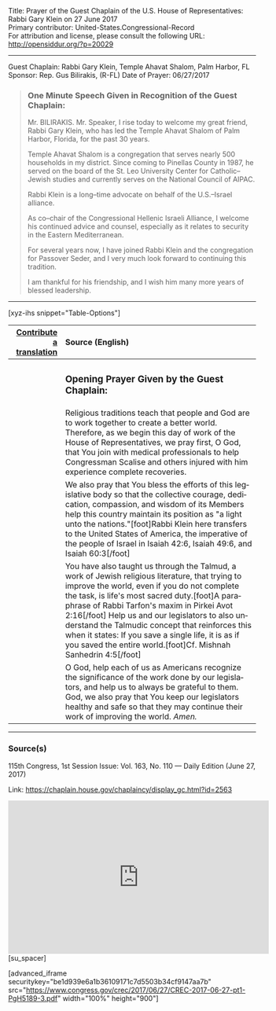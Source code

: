 <html>
<head></head>
<body>
Title: Prayer of the Guest Chaplain of the U.S. House of Representatives: Rabbi Gary Klein on 27 June 2017<br />
Primary contributor: United-States.Congressional-Record<br />
For attribution and license, please consult the following URL: <a href="http://opensiddur.org/?p=20029">http://opensiddur.org/?p=20029</a>
<p />
<hr />

Guest Chaplain: Rabbi Gary Klein, Temple Ahavat Shalom, Palm Harbor, FL
Sponsor: Rep. Gus Bilirakis, (R-FL)
Date of Prayer: 06/27/2017

<blockquote>
<h3>One Minute Speech Given in Recognition of the Guest Chaplain:</h3>
Mr. BILIRAKIS. Mr. Speaker, I rise today to welcome my great friend, Rabbi Gary Klein, who has led the Temple Ahavat Shalom of Palm Harbor, Florida, for the past 30 years.

Temple Ahavat Shalom is a congregation that serves nearly 500 households in my district. Since coming to Pinellas County in 1987, he served on the board of the St. Leo University Center for Catholic–Jewish studies and currently serves on the National Council of AIPAC.

Rabbi Klein is a long–time advocate on behalf of the U.S.–Israel alliance.

As co–chair of the Congressional Hellenic Israeli Alliance, I welcome his continued advice and counsel, especially as it relates to security in the Eastern Mediterranean.

For several years now, I have joined Rabbi Klein and the congregation for Passover Seder, and I very much look forward to continuing this tradition.

I am thankful for his friendship, and I wish him many more years of blessed leadership.
</blockquote>

<hr />

[xyz-ihs snippet="Table-Options"]<table style="margin-left: auto; margin-right: auto;" class="draggable">
<thead><tr><th id="x" style="text-align: right;"><a href="/translate/" target="_blank" rel="noopener">Contribute a translation</a></th><th style="text-align: left;">Source (English)</th></tr></thead>
<tbody>
<tr><td style="vertical-align:top;">
<div class="liturgy" lang="he">

</span></div></td>
 
<td style="vertical-align:top;">
<div class="english" lang="en">
<h3>Opening Prayer Given by the Guest Chaplain:</h3>
</div></td></tr>


<tr><td style="vertical-align:top;">
<div class="liturgy" lang="he">

</span></div></td>
 
<td style="vertical-align:top;">
<div class="english" lang="en">
Religious traditions teach 
that people and God are to work together 
to create a better world. 
Therefore, 
as we begin this day of work of the House of Representatives, 
we pray first, O God, 
that You join with medical professionals 
to help Congressman Scalise 
and others injured with him 
experience complete recoveries.
</div></td></tr>


<tr><td style="vertical-align:top;">
<div class="liturgy" lang="he">

</span></div></td>
 
<td style="vertical-align:top;">
<div class="english" lang="en">
We also pray 
that You bless the efforts of this legislative body 
so that the collective courage, 
dedication, 
compassion, 
and wisdom of its Members 
help this country maintain its position 
as "a light unto the nations."[foot]Rabbi Klein here transfers to the United States of America, the imperative of the people of Israel in Isaiah 42:6, Isaiah 49:6, and Isaiah 60:3[/foot]
</div></td></tr>


<tr><td style="vertical-align:top;">
<div class="liturgy" lang="he">

</span></div></td>
 
<td style="vertical-align:top;">
<div class="english" lang="en">
You have also taught us through the Talmud, 
a work of Jewish religious literature, 
that trying to improve the world, 
even if you do not complete the task, 
is life's most sacred duty.[foot]A paraphrase of Rabbi Tarfon's maxim in Pirkei Avot 2:16[/foot]
Help us and our legislators 
to also understand the Talmudic concept 
that reinforces this when it states: 
If you save a single life, 
it is as if you saved the entire world.[foot]Cf. Mishnah Sanhedrin 4:5[/foot]
</div></td></tr>


<tr><td style="vertical-align:top;">
<div class="liturgy" lang="he">

</span></div></td>
 
<td style="vertical-align:top;">
<div class="english" lang="en">
O God, 
help each of us as Americans 
recognize the significance of the work done by our legislators, 
and help us to always be grateful to them. 
God, 
we also pray that You keep our legislators healthy and safe 
so that they may continue their work of improving the world. 
<em>Amen.</em>
</div></td></tr>
</tbody></table>

<hr />

<h3>Source(s)</h3>

115th Congress, 1st Session
Issue: Vol. 163, No. 110 — Daily Edition (June 27, 2017)

Link: <a href="https://chaplain.house.gov/chaplaincy/display_gc.html?id=2563">https://chaplain.house.gov/chaplaincy/display_gc.html?id=2563</a>

<iframe width=530 height=312 src='https://www.c-span.org/video/standalone/?c4675052/rabbi-gary-klein-temple-ahavat-shalom-palm-harbor-florida' allowfullscreen='allowfullscreen' frameborder=0></iframe>[su_spacer]

[advanced_iframe securitykey="be1d939e6a1b36109171c7d5503b34cf9147aa7b" src="https://www.congress.gov/crec/2017/06/27/CREC-2017-06-27-pt1-PgH5189-3.pdf" width="100%" height="900"]
</body>
</html>